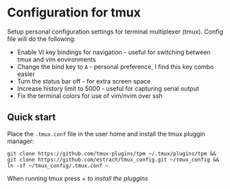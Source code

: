 # Configuration for tmux

Setup personal configuration settings for terminal multiplexer (tmux).  Config file will do the following:

* Enable VI key bindings for navigation - useful for switching between tmux and vim environments 
* Change the bind key to `A` - personal preference, I find this key combo easier
* Turn the status bar off - for extra screen space
* Increase history limit to 5000 - useful for capturing serial output
* Fix the terminal colors for use of vim/nvim over ssh

## Quick start
Place the `.tmux.conf` file in the user home and install the tmux pluggin manager: 
```
git clone https://github.com/tmux-plugins/tpm ~/.tmux/plugins/tpm && git clone https://github.com/estrach/tmux_config.git ~/tmux_config && ln -sf ~/tmux_config/.tmux.conf ~
```
When running tmux press <bind-key> <SHIFT> + <I> to install the pluggins
